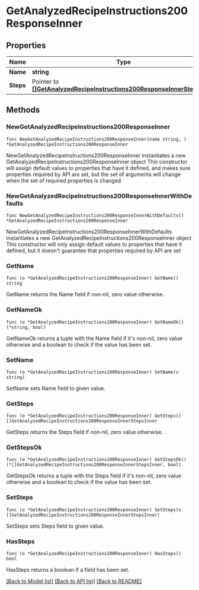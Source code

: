 # GetAnalyzedRecipeInstructions200ResponseInner

## Properties

Name | Type | Description | Notes
------------ | ------------- | ------------- | -------------
**Name** | **string** |  | 
**Steps** | Pointer to [**[]GetAnalyzedRecipeInstructions200ResponseInnerStepsInner**](GetAnalyzedRecipeInstructions200ResponseInnerStepsInner.md) |  | [optional] 

## Methods

### NewGetAnalyzedRecipeInstructions200ResponseInner

`func NewGetAnalyzedRecipeInstructions200ResponseInner(name string, ) *GetAnalyzedRecipeInstructions200ResponseInner`

NewGetAnalyzedRecipeInstructions200ResponseInner instantiates a new GetAnalyzedRecipeInstructions200ResponseInner object
This constructor will assign default values to properties that have it defined,
and makes sure properties required by API are set, but the set of arguments
will change when the set of required properties is changed

### NewGetAnalyzedRecipeInstructions200ResponseInnerWithDefaults

`func NewGetAnalyzedRecipeInstructions200ResponseInnerWithDefaults() *GetAnalyzedRecipeInstructions200ResponseInner`

NewGetAnalyzedRecipeInstructions200ResponseInnerWithDefaults instantiates a new GetAnalyzedRecipeInstructions200ResponseInner object
This constructor will only assign default values to properties that have it defined,
but it doesn't guarantee that properties required by API are set

### GetName

`func (o *GetAnalyzedRecipeInstructions200ResponseInner) GetName() string`

GetName returns the Name field if non-nil, zero value otherwise.

### GetNameOk

`func (o *GetAnalyzedRecipeInstructions200ResponseInner) GetNameOk() (*string, bool)`

GetNameOk returns a tuple with the Name field if it's non-nil, zero value otherwise
and a boolean to check if the value has been set.

### SetName

`func (o *GetAnalyzedRecipeInstructions200ResponseInner) SetName(v string)`

SetName sets Name field to given value.


### GetSteps

`func (o *GetAnalyzedRecipeInstructions200ResponseInner) GetSteps() []GetAnalyzedRecipeInstructions200ResponseInnerStepsInner`

GetSteps returns the Steps field if non-nil, zero value otherwise.

### GetStepsOk

`func (o *GetAnalyzedRecipeInstructions200ResponseInner) GetStepsOk() (*[]GetAnalyzedRecipeInstructions200ResponseInnerStepsInner, bool)`

GetStepsOk returns a tuple with the Steps field if it's non-nil, zero value otherwise
and a boolean to check if the value has been set.

### SetSteps

`func (o *GetAnalyzedRecipeInstructions200ResponseInner) SetSteps(v []GetAnalyzedRecipeInstructions200ResponseInnerStepsInner)`

SetSteps sets Steps field to given value.

### HasSteps

`func (o *GetAnalyzedRecipeInstructions200ResponseInner) HasSteps() bool`

HasSteps returns a boolean if a field has been set.


[[Back to Model list]](../README.md#documentation-for-models) [[Back to API list]](../README.md#documentation-for-api-endpoints) [[Back to README]](../README.md)



